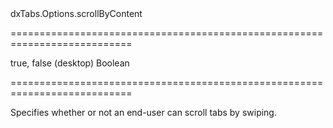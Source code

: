<!--id-->dxTabs.Options.scrollByContent<!--/id-->
===========================================================================
<!--default-->true, false (desktop)<!--/default-->
<!--type-->Boolean<!--/type-->
===========================================================================

<!--shortDescription-->
Specifies whether or not an end-user can scroll tabs by swiping.
<!--/shortDescription-->

<!--fullDescription-->

<!--/fullDescription-->